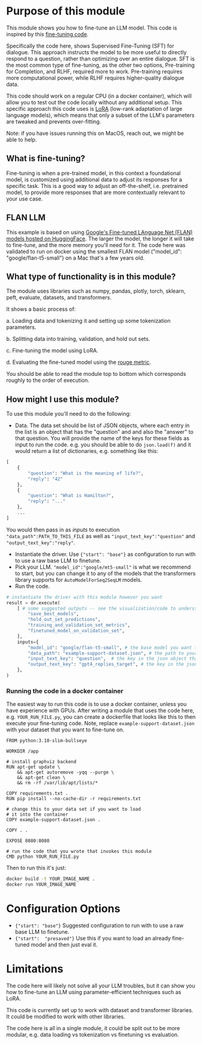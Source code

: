 # Purpose of this module
This module shows you how to fine-tune an LLM model. This code is inspired by this [fine-tuning code](https://github.com/dagster-io/dagster_llm_finetune/tree/main).

Specifically the code here, shows Supervised Fine-Tuning (SFT) for dialogue. This approach instructs the model to be more
useful to directly respond to a question, rather than optimizing over an entire dialogue. SFT is the most common type of fine-tuning,
as the other two options, Pre-training for Completion, and RLHF, required more to work. Pre-training requires more computational power,
while RLHF requires higher-quality dialogue data.

This code should work on a regular CPU (in a docker container), which will allow you to test out the code locally without
any additional setup. This specific approach this code uses is [LoRA](https://arxiv.org/abs/2106.09685) (low-rank adaptation of large language models), which
means that only a subset of the LLM's parameters are tweaked and prevents over-fitting.

Note: if you have issues running this on MacOS, reach out, we might be able to help.

## What is fine-tuning?
Fine-tuning is when a pre-trained model, in this context a foundational model, is customized using additional data to
adjust its responses for a specific task. This is a good way to adjust an off-the-shelf, i.e. pretrained model, to provide
more responses that are more contextually relevant to your use case.

## FLAN LLM
This example is based on using [Google's Fine-tuned LAnguage Net (FLAN) models hosted on HuggingFace](https://huggingface.co/docs/transformers/model_doc/flan-t5).
The larger the model, the longer it will take to fine-tune, and the more memory you'll need for it. The code
here was validated to run on docker using the smallest FLAN model ("model_id": "google/flan-t5-small") on a Mac that's a few years old.

## What type of functionality is in this module?

The module uses libraries such as numpy, pandas, plotly, torch, sklearn, peft, evaluate, datasets, and transformers.

It shows a basic process of:

a. Loading data and tokenizing it and setting up some tokenization parameters.

b. Splitting data into training, validation, and hold out sets.

c. Fine-tuning the model using LoRA.

d. Evaluating the fine-tuned model using the [rouge metric](https://en.wikipedia.org/wiki/ROUGE_(metric)).

You should be able to read the module top to bottom which corresponds roughly to the order of execution.

## How might I use this module?
To use this module you'll need to do the following:

- Data. The data set should be list of JSON objects, where each entry in the list is an object that has the "question" and
and also the "answer" to that question. You will provide the name of the keys for these fields as input to run the code.
e.g. you should be able to do `json.load(f)` and it would return a list of dictionaries, e.g. something like this:

```python
[
    {
        "question": "What is the meaning of life?",
        "reply": "42"
    },
    {
        "question": "What is Hamilton?",
        "reply": "..."
    },
    ...
]
```

You would then pass in as _inputs_ to execution `"data_path":PATH_TO_THIS_FILE` as well as `"input_text_key":"question"` and `"output_text_key":"reply"`.
- Instantiate the driver. Use `{"start": "base"}` as configuration to run with to use a raw base LLM to finetune.
- Pick your LLM. `"model_id":"google/mt5-small"` is what we recommend to start, but you can change it to any of the models
that the transformers library supports for `AutoModelForSeq2SeqLM` models.
- Run the code.

```python
# instantiate the driver with this module however you want
result = dr.execute(
    [ # some suggested outputs -- see the visualization/code to understand what these are
        "save_best_models",
        "hold_out_set_predictions",
        "training_and_validation_set_metrics",
        "finetuned_model_on_validation_set",
    ],
    inputs={
        "model_id": "google/flan-t5-small", # the base model you want to fine-tune
        "data_path": "example-support-dataset.json", # the path to your dataset
        "input_text_key": "question",  # the key in the json object that has the input text
        "output_text_key": "gpt4_replies_target", # the key in the json object that has the target output text
    },
)
```

### Running the code in a docker container
The easiest way to run this code is to use a docker container, unless you have experience with
GPUs. After writing a module that uses the code here, e.g. `YOUR_RUN_FILE.py`, you can create a dockerfile
that looks like this to then execute your fine-tuning code. Note, replace `example-support-dataset.json` with
your dataset that you want to fine-tune on.

```docker
FROM python:3.10-slim-bullseye

WORKDIR /app

# install graphviz backend
RUN apt-get update \
    && apt-get autoremove -yqq --purge \
    && apt-get clean \
    && rm -rf /var/lib/apt/lists/*

COPY requirements.txt .
RUN pip install --no-cache-dir -r requirements.txt

# change this to your data set if you want to load
# it into the container
COPY example-support-dataset.json .

COPY . .

EXPOSE 8080:8080

# run the code that you wrote that invokes this module
CMD python YOUR_RUN_FILE.py
```
Then to run this it's just:
```bash
docker build -t YOUR_IMAGE_NAME .
docker run YOUR_IMAGE_NAME
```

# Configuration Options
 - `{"start": "base"}` Suggested configuration to run with to use a raw base LLM to finetune.
 - `{"start":  "presaved"}` Use this if you want to load an already fine-tuned model and then just eval it.

# Limitations
The code here will likely not solve all your LLM troubles,
but it can show you how to fine-tune an LLM using parameter-efficient techniques such as LoRA.

This code is currently set up to work with dataset and transformer libraries. It could be modified to work with other libraries.

The code here is all in a single module, it could be split out to be more modular, e.g. data loading vs tokenization vs
finetuning vs evaluation.
